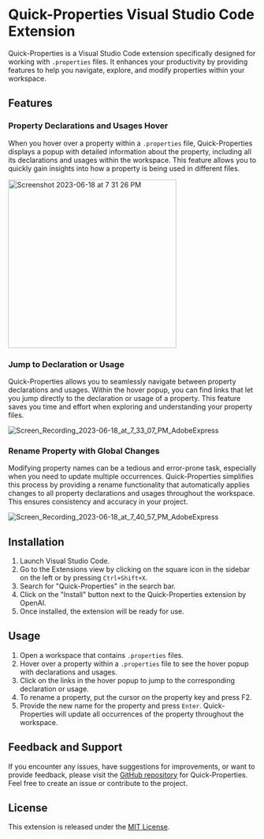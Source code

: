 # Quick-Properties Visual Studio Code Extension

Quick-Properties is a Visual Studio Code extension specifically designed for working with `.properties` files. It enhances your productivity by providing features to help you navigate, explore, and modify properties within your workspace.

## Features

### Property Declarations and Usages Hover

When you hover over a property within a `.properties` file, Quick-Properties displays a popup with detailed information about the property, including all its declarations and usages within the workspace. This feature allows you to quickly gain insights into how a property is being used in different files.

<img width="341" alt="Screenshot 2023-06-18 at 7 31 26 PM" src="https://github.com/ayarabis/quick-properties/assets/99114889/693710b4-690a-484d-a002-d64bb7713951">

### Jump to Declaration or Usage

Quick-Properties allows you to seamlessly navigate between property declarations and usages. Within the hover popup, you can find links that let you jump directly to the declaration or usage of a property. This feature saves you time and effort when exploring and understanding your property files.

![Screen_Recording_2023-06-18_at_7_33_07_PM_AdobeExpress](https://github.com/ayarabis/quick-properties/assets/99114889/d59a5a75-ed92-4cdb-93eb-a8d0551095b2)

### Rename Property with Global Changes

Modifying property names can be a tedious and error-prone task, especially when you need to update multiple occurrences. Quick-Properties simplifies this process by providing a rename functionality that automatically applies changes to all property declarations and usages throughout the workspace. This ensures consistency and accuracy in your project.

![Screen_Recording_2023-06-18_at_7_40_57_PM_AdobeExpress](https://github.com/ayarabis/quick-properties/assets/99114889/e824b981-37a2-4a2c-8ed5-9c63cb79a35d)

## Installation

1. Launch Visual Studio Code.
2. Go to the Extensions view by clicking on the square icon in the sidebar on the left or by pressing `Ctrl+Shift+X`.
3. Search for "Quick-Properties" in the search bar.
4. Click on the "Install" button next to the Quick-Properties extension by OpenAI.
5. Once installed, the extension will be ready for use.

## Usage

1. Open a workspace that contains `.properties` files.
2. Hover over a property within a `.properties` file to see the hover popup with declarations and usages.
3. Click on the links in the hover popup to jump to the corresponding declaration or usage.
4. To rename a property, put the cursor on the property key and press F2.
5. Provide the new name for the property and press `Enter`. Quick-Properties will update all occurrences of the property throughout the workspace.

## Feedback and Support

If you encounter any issues, have suggestions for improvements, or want to provide feedback, please visit the [GitHub repository](https://github.com/your-username/quick-properties) for Quick-Properties. Feel free to create an issue or contribute to the project.

## License

This extension is released under the [MIT License](LICENSE).
